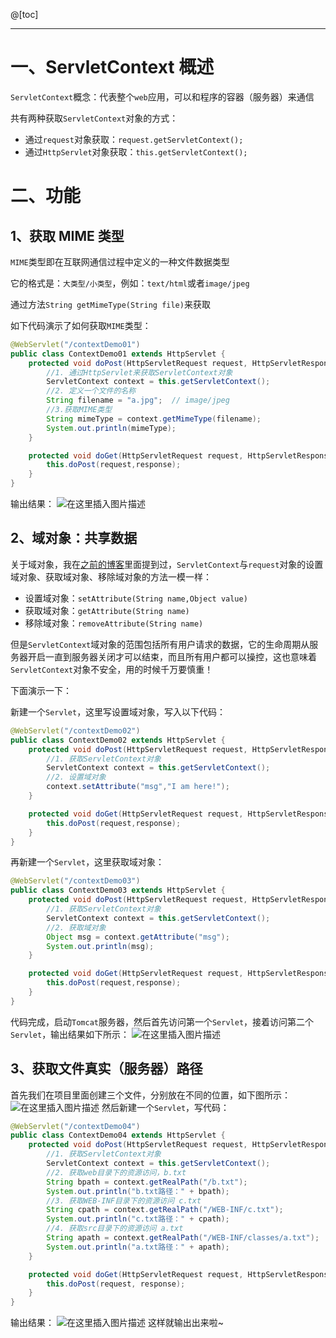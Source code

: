 ﻿@[toc]

-----
# 一、ServletContext 概述
`ServletContext`概念：代表整个`web`应用，可以和程序的容器（服务器）来通信

共有两种获取`ServletContext`对象的方式：

- 通过`request`对象获取：`request.getServletContext();`
- 通过`HttpServlet`对象获取：`this.getServletContext();`
# 二、功能

## 1、获取 MIME 类型
`MIME`类型即在互联网通信过程中定义的一种文件数据类型

它的格式是：`大类型/小类型`，例如：`text/html`或者`image/jpeg`

通过方法`String getMimeType(String file)`来获取

如下代码演示了如何获取`MIME`类型：

```java
@WebServlet("/contextDemo01")
public class ContextDemo01 extends HttpServlet {
    protected void doPost(HttpServletRequest request, HttpServletResponse response) throws ServletException, IOException {
        //1. 通过HttpServlet来获取ServletContext对象
        ServletContext context = this.getServletContext();
        //2. 定义一个文件的名称
        String filename = "a.jpg";  // image/jpeg
        //3.获取MIME类型
        String mimeType = context.getMimeType(filename);
        System.out.println(mimeType);
    }

    protected void doGet(HttpServletRequest request, HttpServletResponse response) throws ServletException, IOException {
        this.doPost(request,response);
    }
}
```
输出结果：
![在这里插入图片描述](https://img-blog.csdnimg.cn/20210113162121519.png)
## 2、域对象：共享数据
关于域对象，我在[之前的博客](https://blog.csdn.net/lesileqin/article/details/112527458)里面提到过，`ServletContext`与`request`对象的设置域对象、获取域对象、移除域对象的方法一模一样：

- 设置域对象：`setAttribute(String name,Object value)`
- 获取域对象：`getAttribute(String name)`
- 移除域对象：`removeAttribute(String name)`

但是`ServletContext`域对象的范围包括所有用户请求的数据，它的生命周期从服务器开启一直到服务器关闭才可以结束，而且所有用户都可以操控，这也意味着`ServletContext`对象不安全，用的时候千万要慎重！

下面演示一下：

新建一个`Servlet`，这里写设置域对象，写入以下代码：
```java
@WebServlet("/contextDemo02")
public class ContextDemo02 extends HttpServlet {
    protected void doPost(HttpServletRequest request, HttpServletResponse response) throws ServletException, IOException {
        //1. 获取ServletContext对象
        ServletContext context = this.getServletContext();
        //2. 设置域对象
        context.setAttribute("msg","I am here!");
    }

    protected void doGet(HttpServletRequest request, HttpServletResponse response) throws ServletException, IOException {
        this.doPost(request,response);
    }
}
```
再新建一个`Servlet`，这里获取域对象：
```java
@WebServlet("/contextDemo03")
public class ContextDemo03 extends HttpServlet {
    protected void doPost(HttpServletRequest request, HttpServletResponse response) throws ServletException, IOException {
        //1. 获取ServletContext对象
        ServletContext context = this.getServletContext();
        //2. 获取域对象
        Object msg = context.getAttribute("msg");
        System.out.println(msg);
    }

    protected void doGet(HttpServletRequest request, HttpServletResponse response) throws ServletException, IOException {
        this.doPost(request,response);
    }
}
```
代码完成，启动`Tomcat`服务器，然后首先访问第一个`Servlet`，接着访问第二个`Servlet`，输出结果如下所示：
![在这里插入图片描述](https://img-blog.csdnimg.cn/20210113163613207.png)
## 3、获取文件真实（服务器）路径   
首先我们在项目里面创建三个文件，分别放在不同的位置，如下图所示：
![在这里插入图片描述](https://img-blog.csdnimg.cn/20210113164511903.png)
然后新建一个`Servlet`，写代码：

```java
@WebServlet("/contextDemo04")
public class ContextDemo04 extends HttpServlet {
    protected void doPost(HttpServletRequest request, HttpServletResponse response) throws ServletException, IOException {
        //1. 获取ServletContext对象
        ServletContext context = this.getServletContext();
        //2. 获取web目录下的资源访问，b.txt
        String bpath = context.getRealPath("/b.txt");
        System.out.println("b.txt路径：" + bpath);
        //3. 获取WEB-INF目录下的资源访问 c.txt
        String cpath = context.getRealPath("/WEB-INF/c.txt");
        System.out.println("c.txt路径：" + cpath);
        //4. 获取src目录下的资源访问 a.txt
        String apath = context.getRealPath("/WEB-INF/classes/a.txt");
        System.out.println("a.txt路径：" + apath);
    }

    protected void doGet(HttpServletRequest request, HttpServletResponse response) throws ServletException, IOException {
        this.doPost(request, response);
    }
}

```
输出结果：
![在这里插入图片描述](https://img-blog.csdnimg.cn/20210113164553588.png)
这样就输出出来啦~
